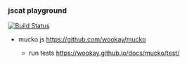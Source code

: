 ### jscat playground

[![Build Status](https://travis-ci.org/wookay/jscat.svg?branch=master)](https://travis-ci.org/wookay/jscat)

* mucko.js
  https://github.com/wookay/mucko

  - run tests https://wookay.github.io/docs/mucko/test/

